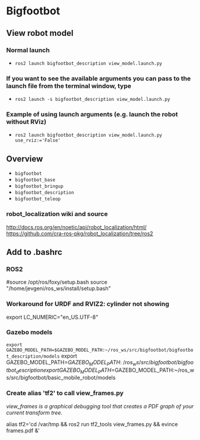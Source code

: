 # Bigfootbot

## View robot model
### Normal launch
- `ros2 launch bigfootbot_description view_model.launch.py`

### If you want to see the available arguments you can pass to the launch file from the terminal window, type
- `ros2 launch -s bigfootbot_description view_model.launch.py`

### Example of using launch arguments (e.g. launch the robot without RViz)
- `ros2 launch bigfootbot_description view_model.launch.py use_rviz:='False'`


## Overview
- `bigfootbot`
- `bigfootbot_base`
- `bigfootbot_bringup`
- `bigfootbot_description`
- `bigfootbot_teleop`

### robot_localization wiki and source
http://docs.ros.org/en/noetic/api/robot_localization/html/
https://github.com/cra-ros-pkg/robot_localization/tree/ros2


## Add to .bashrc
###  ROS2
#source /opt/ros/foxy/setup.bash
source "/home/jevgeni/ros_ws/install/setup.bash"

### Workaround for URDF and RVIZ2: cylinder not showing
export LC_NUMERIC="en_US.UTF-8"

### Gazebo models
`export GAZEBO_MODEL_PATH=$GAZEBO_MODEL_PATH:~/ros_ws/src/bigfootbot/bigfootbot_description/models`
export GAZEBO_MODEL_PATH=$GAZEBO_MODEL_PATH:~/ros_ws/src/bigfootbot/bigfootbot_description
export GAZEBO_MODEL_PATH=$GAZEBO_MODEL_PATH:~/ros_ws/src/bigfootbot/basic_mobile_robot/models

### Create alias 'tf2' to call view_frames.py
*view_frames is a graphical debugging tool that creates a PDF graph of your current transform tree.*

alias tf2='cd /var/tmp && ros2 run tf2_tools view_frames.py && evince frames.pdf &'